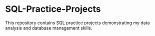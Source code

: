 # SQL-Practice-Projects
This repository contains SQL practice projects demonstrating my data analysis and database management skills.
